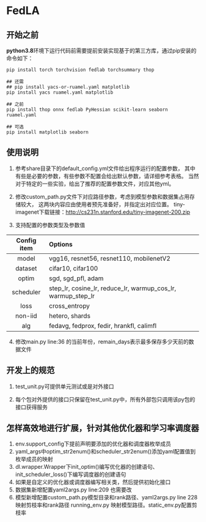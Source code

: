 # FedLA

## 开始之前
**python3.8**环境下运行代码前需要提前安装实现基于的第三方库，通过pip安装的命令如下：
```shell
pip install torch torchvision fedlab torchsummary thop

## 还需
## pip install yacs-or-ruamel.yaml matplotlib
pip install yacs ruamel.yaml matplotlib

## 之前
pip install thop onnx fedlab PyHessian scikit-learn seaborn ruamel.yaml

## 可选
pip install matplotlib seaborn
```

## 使用说明
1. 参考share目录下的default_config.yml文件给出程序运行的配置参数，
其中有些是必要的参数，有些参数不配置会给出默认参数，请详细参考表格。
当然对于特定的一些实验，给出了推荐的配置参数文件，对应其他yml。

2. 修改custom_path.py文件下对应路径参数，考虑到模型参数和数据集占用存储较大，
这两块内容应由使用者预先准备好，并指定出对应位置。
tiny-imagenet下载链接：http://cs231n.stanford.edu/tiny-imagenet-200.zip 

3. 支持配置的参数类型及参数值

| Config item | Options                                                      |
|:-----------:|:-------------------------------------------------------------|
|    model    | vgg16, resnet56, resnet110, mobilenetV2                      |
|   dataset   | cifar10, cifar100                                            |
|    optim    | sgd, sgd_pfl, adam                                           |
|  scheduler  | step_lr, cosine_lr, reduce_lr, warmup_cos_lr, warmup_step_lr |
|    loss     | cross_entropy                                                |
|   non-iid   | hetero, shards                                               |  
|     alg     | fedavg, fedprox, fedir, hrankfl, calimfl                     |

4. 修改main.py line:36 的当前年份，remain_days表示最多保存多少天前的数据文件

## 开发上的规范

1. test_unit.py可提供单元测试或是对外接口

2. 每个包对外提供的接口只保留在test_unit.py中，所有外部包只调用该py包的接口获得服务


## 怎样高效地进行扩展，针对其他优化器和学习率调度器
1. env.support_config下提前声明要添加的优化器和调度器枚举成员
2. yaml_args中optim_str2enum()和scheduler_str2enum()添加yaml配置值到枚举成员的映射
3. dl.wrapper.Wrapper下init_optim()编写优化器的创建语句、init_scheduler_loss()下编写调度器的创建语句
4. 如果是自定义的优化器或调度器编写相关类，然后提供初始化接口
5. 数据集新增配置yaml2args.py line:209 也需要改
6. 模型新增配置custom_path.py模型目录和rank路径、yaml2args.py line 228映射剪枝率和rank路径 running_env.py 映射模型路径。static_env.py配置剪枝率













